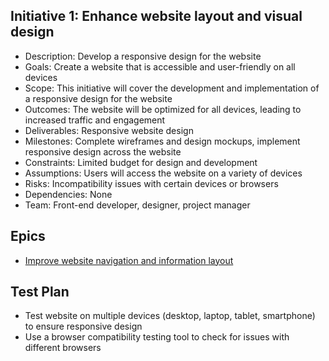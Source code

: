 ## Initiative 1: Enhance website layout and visual design

* Description: Develop a responsive design for the website
* Goals: Create a website that is accessible and user-friendly on all devices
* Scope: This initiative will cover the development and implementation of a responsive design for the website
* Outcomes: The website will be optimized for all devices, leading to increased traffic and engagement
* Deliverables: Responsive website design
* Milestones: Complete wireframes and design mockups, implement responsive design across the website
* Constraints: Limited budget for design and development
* Assumptions: Users will access the website on a variety of devices
* Risks: Incompatibility issues with certain devices or browsers
* Dependencies: None
* Team: Front-end developer, designer, project manager

## Epics
* [Improve website navigation and information layout](epics/epic_1.1.md)

## Test Plan
* Test website on multiple devices (desktop, laptop, tablet, smartphone) to ensure responsive design
* Use a browser compatibility testing tool to check for issues with different browsers

